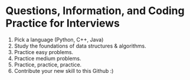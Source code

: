 # Questions, Information, and Coding Practice for Interviews

1. Pick a language (Python, C++, Java)
2. Study the foundations of data structures & algorithms.
3. Practice easy problems.
4. Practice medium problems.
5. Practice, practice, practice.
6. Contribute your new skill to this Github :)